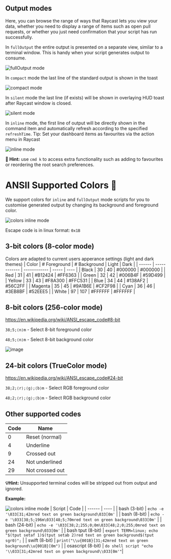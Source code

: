## Output modes

Here, you can browse the range of ways that Raycast lets you view your data, whether you need to display a range of items such as open pull requests, or whether you just need confirmation that your script has run successfully.

In `fullOutput` the entire output is presented on a separate view, similar to a terminal window. This is handy when your script generates output to consume.

![fullOutput mode](/images/screenshots/fulloutput-mode.png)

In `compact` mode the last line of the standard output is shown in the toast

![compact mode](/images/screenshots/compact-mode.png)

In `silent` mode the last line (if exists) will be shown in overlaying HUD toast after Raycast window is closed.

![silent mode](/images/screenshots/silent-mode.png)

In `inline` mode, the first line of output will be directly shown in the command item and automatically refresh according to the specified `refreshTime`. Tip: Set your dashboard items as favourites via the action menu in Raycast

![inline mode](/images/screenshots/inline-mode.png)

**🚨 Hint:** use `cmd k` to access extra functionality such as adding to favourites or reordering the root search preferences.

# ANSII Supported Colors 🎨

We support colors for `inline` and `fullOutput` mode scripts for you to customise generated output by changing its background and foreground color.

![colors inline mode](/images/screenshots/inline-colours.png)

Escape code is in linux format: `0x1B`

## 3-bit colors (8-color mode)

Colors are adapted to current users apperance settings (light and dark themes)
| Color | # Foreground | # Background | Light | Dark |
| ------ | ------------ | ------------ | ----- | ---- |
| Black | 30 | 40 | #000000 | #000000 |
| Red | 31 | 41 | #B12424 | #FF6363 |
| Green | 32 | 42 | #006B4F | #59D499 |
| Yellow | 33 | 43 | #F8A300 | #FFC531 |
| Blue | 34 | 44 | #138AF2 | #56C2FF |
| Magenta | 35 | 45 | #9A1B6E | #CF2F98 |
| Cyan | 36 | 46 | #3EB8BF | #52EEE5 |
| White | 97 | 107 | #FFFFFF | #FFFFFF |

## 8-bit colors (256-color mode)
https://en.wikipedia.org/wiki/ANSI_escape_code#8-bit

`38;5;⟨n⟩m` - Select 8-bit foreground color

`48;5;⟨n⟩m` - Select 8-bit background color

![image](https://user-images.githubusercontent.com/1301068/114558204-bc076600-9c6a-11eb-806a-ab07ddf0d290.png)

## 24-bit colors (TrueColor mode)
https://en.wikipedia.org/wiki/ANSI_escape_code#24-bit

`38;2;⟨r⟩;⟨g⟩;⟨b⟩m` - Select RGB foreground color

`48;2;⟨r⟩;⟨g⟩;⟨b⟩m` - Select RGB background color


## Other supported codes

| Code | Name |
| ---- | ---- |
| 0 | Reset (normal) |
| 4 | Underline |
| 9 | Crossed out |
| 24 | Not underlined |
| 29 | Not crossed out |

**💡Hint:** Unsupported terminal codes will be stripped out from output and ignored.

**Example:**

![colors inline mode](/images/screenshots/colour-example.png)
| Script | Code |
| ------ | ---- |
| bash (3-bit) | `echo -e '\033[31;42mred text on green background\033[0m'` |
| bash (8-bit) | `echo -e '\033[38;5;196m\033[48;5;70mred text on green background\033[0m'` |
| bash (24-bit) | `echo -e '\033[38;2;255;0;0m\033[48;2;0;255;0mred text on green background\033[0m'` |
| bash tput (8-bit) | `export TERM=linux; echo "$(tput setaf 1)$(tput setab 2)red text on green background$(tput sgr0)";` |
| swift (8-bit) | `print("\\u{001B}[31;42mred text on green background\\u{001B}[0m")` |
| osascript (8-bit) | `do shell script "echo '\\033[31;42mred text on green background\\033[0m'"`|
